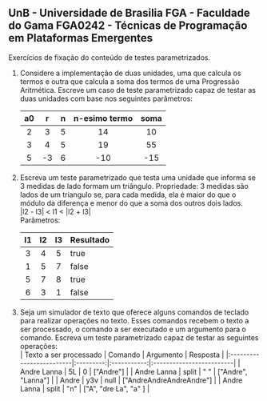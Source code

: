 UnB - Universidade de Brasilia
FGA - Faculdade do Gama
FGA0242 - Técnicas de Programação em Plataformas Emergentes
---

Exercícios de fixação do conteúdo de testes parametrizados.

1. Considere a implementação de duas unidades, uma que calcula os termos 
   e outra que calcula a soma dos termos de uma Progressão Aritmética. 
   Escreve um caso de teste parametrizado capaz de testar as duas unidades
   com base nos seguintes parâmetros:
   
   |  a0  |  r  |  n  |  n-esimo termo  |  soma  |
   |:----:|:---:|:---:|:---------------:|:------:|
   |   2  |  3  |  5  |        14       |    10  |
   |   3  |  4  |  5  |        19       |    55  |
   |   5  | -3  |  6  |       -10       |   -15  |
   
   
2. Escreva um teste parametrizado que testa uma unidade que informa se 
   3 medidas de lado formam um triângulo. Propriedade: 3 medidas são lados
   de um triangulo se, para cada medida, ela é maior do que o módulo da 
   diferença e menor do que a soma dos outros dois lados.  
   |l2 - l3| < l1 < |l2 + l3|   
   Parâmetros:
   
   |  l1  |  l2  |  l3  |  Resultado  |
   |:----:|:----:|:----:|:------------|
   |   3  |   4  |   5  |    true     |
   |   1  |   5  |   7  |   false     |
   |   5  |   7  |   8  |    true     |
   |   6  |   3  |   1  |   false     |
   
   
3. Seja um simulador de texto que oferece alguns comandos de teclado para
   realizar operações no texto. Esses comandos recebem o texto a ser processado, 
   o comando a ser executado e um argumento para o comando. Escreva um teste 
   parametrizado capaz de testar as seguintes operações:  
   |  Texto a ser processado  |  Comando  |  Argumento  |  Resposta                |
   |:-------------------------|:---------:|:-----------:|:-------------------------|
   |  Andre Lanna             |    5L     |      0      | ["Andre"]                |
   |  Andre Lanna             |   split   |     " "     | ["Andre", "Lanna"]       |
   |  Andre                   |   y3v     |    null     | ["AndreAndreAndreAndre"] |
   |  Andre Lanna             |   split   |     "n"     | ["A", "dre La", "a" ]    |
